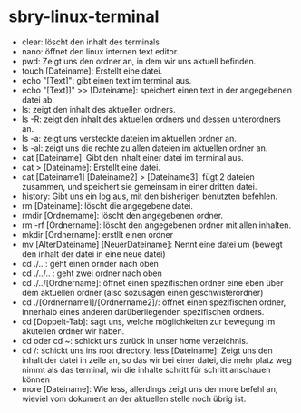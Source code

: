 # sbry-linux-terminal

- clear: löscht den inhalt des terminals
- nano: öffnet den linux internen text editor.
- pwd: Zeigt uns den ordner an, in dem wir uns aktuell befinden.
- touch [Dateiname]: Erstellt eine datei.
- echo "[Text]": gibt einen text im terminal aus.
- echo "[Text]]" >> [Dateiname]: speichert einen text in der angegebenen datei ab.
- ls: zeigt den inhalt des aktuellen ordners.
- ls -R: zeigt den inhalt des aktuellen ordners und dessen unterordners an.
- ls -a: zeigt uns versteckte dateien im aktuellen ordner an.
- ls -al: zeigt uns die rechte zu allen dateien im aktuellen ordner an.
- cat [Dateiname]: Gibt den inhalt einer datei im terminal aus.
- cat > [Dateiname]: Erstellt eine datei.
- cat [Dateiname1] [Dateiname2] > [Dateiname3]: fügt 2 dateien zusammen, und speichert sie gemeinsam in einer dritten datei.
- history: Gibt uns ein log aus, mit den bisherigen benutzten befehlen.
- rm [Dateiname]: löscht die angegebene datei.
- rmdir [Ordnername]: löscht den angegebenen ordner.
- rm -rf [Ordnername]: löscht den angegebenen ordner mit allen inhalten.
- mkdir [Ordnername]: erstllt einen ordner
- mv [AlterDateiname] [NeuerDateiname]: Nennt eine datei um (bewegt den inhalt der datei in eine neue datei)
- cd ./.. : geht einen ornder nach oben
- cd ./../.. : geht zwei ordner nach oben
- cd ./../[Ordnername]: öffnet einen spezifischen ordner eine eben über dem aktuellen ordner (also sozusagen einen geschwisterordner)
- cd ./[Ordnername1]/[Ordnername2]/: öffnet einen spezifischen ordner, innerhalb eines anderen darüberliegenden spezifischen ordners.
- cd [Doppelt-Tab]: sagt uns, welche möglichkeiten zur bewegung im akutellen ordner wir haben.
- cd oder cd ~: schickt uns zurück in unser home verzeichnis.
- cd /: schickt uns ins root directory.
less [Dateiname]: Zeigt uns den inhalt der datei in zeile an, so das wir bei einer datei, die mehr platz weg nimmt als das terminal, wir die inhalte schritt für schritt anschauen können
- more [Dateiname]: Wie less, allerdings zeigt uns der more befehl an, wieviel vom dokument an der aktuellen stelle noch übrig ist.
